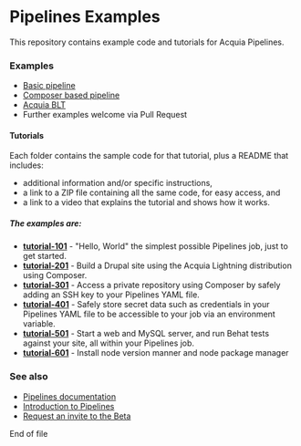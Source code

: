 # Pipelines Examples

This repository contains example code and tutorials for Acquia Pipelines.

### Examples
* [Basic pipeline](https://github.com/acquia/pipelines-examples/tree/master/basic-pipeline)
* [Composer based pipeline](https://github.com/acquia/pipelines-examples/tree/master/composer-pipeline)
* [Acquia BLT](https://github.com/acquia/blt/blob/8.x/scripts/pipelines/acquia-pipelines.yml)
* Further examples welcome via Pull Request

#### Tutorials
Each folder contains the sample code for that tutorial, plus a README that includes:

* additional information and/or specific instructions,
* a link to a ZIP file containing all the same code, for easy access, and
* a link to a video that explains the tutorial and shows how it works.

##### The examples are:
* **[tutorial-101](https://github.com/acquia/pipelines-examples/tree/master/tutorial-101)** - "Hello, World" the simplest possible Pipelines job, just to get started.
* **[tutorial-201](https://github.com/acquia/pipelines-examples/tree/master/tutorial-201)** - Build a Drupal site using the Acquia Lightning distribution using Composer.
* **[tutorial-301](https://github.com/acquia/pipelines-examples/tree/master/tutorial-301)** - Access a private repository using Composer by safely adding an SSH key to your Pipelines YAML file.
* **[tutorial-401](https://github.com/acquia/pipelines-examples/tree/master/tutorial-401)** - Safely store secret data such as credentials in your Pipelines YAML file to be accessible to your job via an environment variable.
* **[tutorial-501](https://github.com/acquia/pipelines-examples/tree/master/tutorial-501)** - Start a web and MySQL server, and run Behat tests against your site, all within your Pipelines job.
* **[tutorial-601](https://github.com/acquia/pipelines-examples/tree/master/tutorial-601)** - Install node version manner and node package manager

### See also
* [Pipelines documentation](https://docs.acquia.com/pipelines)
* [Introduction to Pipelines]( https://dev.acquia.com/blog/acquia-pipelines-build-test-and-deployment-automation-for-acquia-cloud/10/08/2016/16381)
* [Request an invite to the Beta](https://dev.acquia.com/request-invite-acquia-pipelines)

End of file
